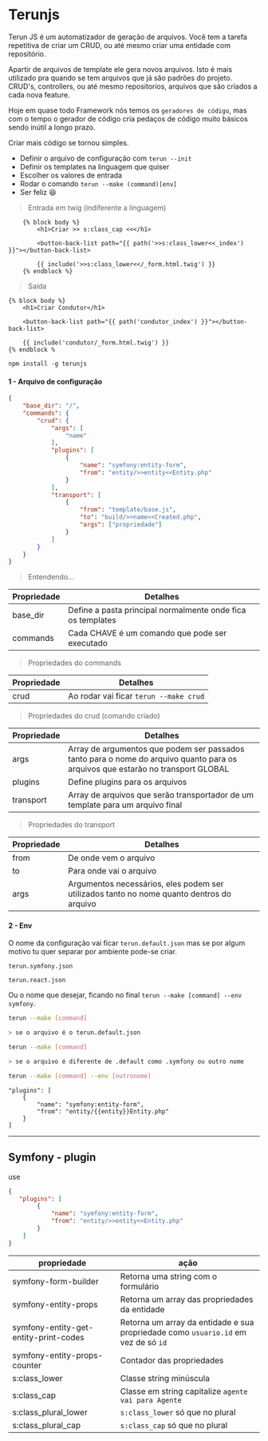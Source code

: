 # Terunjs

Terun JS é um automatizador de geração de arquivos. Você tem a tarefa repetitiva de criar um CRUD, ou até mesmo criar uma entidade com repositório.

Apartir de arquivos de template ele gera novos arquivos. Isto é mais utilizado pra quando se tem arquivos que já são padrões do projeto. CRUD's, controllers, ou até mesmo repositorios, arquivos que são criados a cada nova feature. 

Hoje em quase todo Framework nós temos os `geradores de código`, mas com o tempo o gerador de código cria pedaços de código muito básicos sendo inútil a longo prazo.

Criar mais código se tornou simples.

- Definir o arquivo de configuração com `terun --init`
- Definir os templates na linguagem que quiser
- Escolher os valores de entrada
- Rodar o comando `terun --make (command)[env]` 
- Ser feliz :laughing:

> Entrada em twig (indiferente a linguagem)
```twig
    {% block body %}
        <h1>Criar >> s:class_cap <<</h1>

        <button-back-list path="{{ path('>>s:class_lower<<_index') }}"></button-back-list>

        {{ include('>>s:class_lower<</_form.html.twig') }}
    {% endblock %}
```
>Saída

```twig
{% block body %}
    <h1>Criar Condutor</h1>

    <button-back-list path="{{ path('condutor_index') }}"></button-back-list>

    {{ include('condutor/_form.html.twig') }}
{% endblock %

```

```
npm install -g terunjs
```

#### 1 - Arquivo de configuração

```json
{
    "base_dir": "/",
    "commands": {
        "crud": {
            "args": [
                "name"
            ],
            "plugins": [
                {
                    "name": "symfony:entity-form",
                    "from": "entity/>>entity<<Entity.php"
                }
            ],
            "transport": [
                {
                    "from": "template/base.js",
                    "to": "build/>>name<<Created.php",
                    "args": ["propriedade"]
                }
            ]
        }
    }
}
```

> Entendendo...

| Propriedade  | Detalhes|
|--------------|---------|
| base_dir | Define a pasta principal normalmente onde fica os templates |
| commands | Cada CHAVE é um comando que pode ser executado |


> Propriedades do commands

| Propriedade  | Detalhes|
|--------------|---------|
| crud | Ao rodar vai ficar ```terun --make crud``` |


> Propriedades do crud (comando criado)

| Propriedade  | Detalhes|
|--------------|---------|
| args | Array de argumentos que podem ser passados tanto para o nome do arquivo quanto para os arquivos que estarão no transport GLOBAL|
| plugins |Define plugins para os arquivos|
| transport | Array de arquivos que serão transportador de um template para um arquivo final |

> Propriedades do transport

| Propriedade  | Detalhes|
|--------------|---------|
|from|De onde vem o arquivo|
|to|Para onde vai o arquivo|
|args|Argumentos necessários, eles podem ser utilizados tanto no nome quanto dentros do arquivo |


#### 2 - Env

O nome da configuração vai ficar `terun.default.json` mas se por algum motivo tu quer separar por ambiente pode-se criar.

`terun.symfony.json`

`terun.react.json`

Ou o nome que desejar, ficando no final `terun --make [command] --env symfony`.


```sh
terun --make [command] 

> se o arquivo é o terun.default.json

terun --make [command]

> se o arquivo é diferente de .default como .symfony ou outro nome

terun --make [command] --env [outronome]

```


```
"plugins": [
    {
        "name": "symfony:entity-form",
        "from": "entity/{{entity}}Entity.php"
    }
]
```

---

## Symfony - plugin

use
```json
{
   "plugins": [
        {
            "name": "symfony:entity-form",
            "from": "entity/>>entity<<Entity.php"
        }
    ]
}
```

|propriedade| ação|
|----------|-----|
|symfony-form-builder|Retorna uma string com o formulário|
|symfony-entity-props|Retorna um array das propriedades da entidade|
|symfony-entity-get-entity-print-codes|Retorna um array da entidade e sua propriedade como `usuario.id` em vez de só `id`|
|symfony-entity-props-counter|Contador das propriedades|
|s:class_lower|Classe string minúscula|
|s:class_cap|Classe em string capitalize `agente vai para Agente`|
|s:class_plural_lower|`s:class_lower` só que no plural|
|s:class_plural_cap|`s:class_cap` só que no plural|
